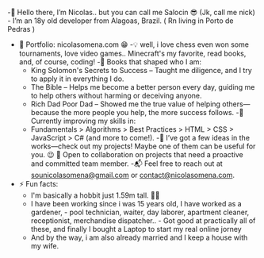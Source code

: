 -👋 Hello there, I’m Nicolas.. but you can call me Salocin 😎 (Jk, call me nick)
    - I’m an 18y old developer from Alagoas, Brazil. ( Rn living in Porto de Pedras )
- 💼 Portfolio: nicolasomena.com 😁
-💡 well, i love chess even won some tournaments, love video games.. Minecraft's my favorite, read books, and, of course, coding!
-📕 Books that shaped who I am:
    - King Solomon's Secrets to Success – Taught me diligence, and I try to apply it in everything I do.
    - The Bible – Helps me become a better person every day, guiding me to help others without harming or deceiving anyone.
    - Rich Dad Poor Dad – Showed me the true value of helping others—because the more people you help, the more success follows.
-🌱 Currently improving my skills in:
    - Fundamentals > Algorithms > Best Practices > HTML > CSS > JavaScript > C# (and more to come!).
-🚀 I’ve got a few ideas in the works—check out my projects! Maybe one of them can be useful for you. 😉
💼 Open to collaboration on projects that need a proactive and committed team member.
-📬 Feel free to reach out at sounicolasomena@gmail.com or contact@nicolasomena.com.
- ⚡ Fun facts: 
  - I'm basically a hobbit just 1.59m tall. 🧙‍♂️
  - I have been working since i was 15 years old, I have worked as a gardener, 
        - pool technician, waiter, day laborer, apartment cleaner, receptionist, merchandise dispatcher..
        - Got good at practically all of these, and finally I bought a Laptop to start my real online jorney
  - And by the way, i am also already married and I keep a house with my wife.

<!---
NicolasOmena/NicolasOmena is a ✨ special ✨ repository because its `README.md` (this file) appears on your GitHub profile.
You can click the Preview link to take a look at your changes.
--->
